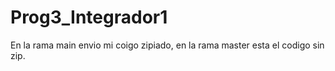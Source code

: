 # Prog3_Integrador1

En la rama main envio mi coigo zipiado, en la rama master esta el codigo sin zip.
